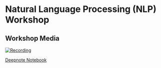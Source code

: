 # Natural Language Processing (NLP) Workshop

## Workshop Media

[![Recording](https://i.ytimg.com/vi/eeMnmKNpksg/maxresdefault.jpg)](https://youtu.be/eeMnmKNpksg)

[Deepnote Notebook](https://deepnote.com/project/NLP-Workshop-_ZpsZpI2QdKBGrVnLStChA/%2FNLP-PredictorWorkshop.ipynb)
